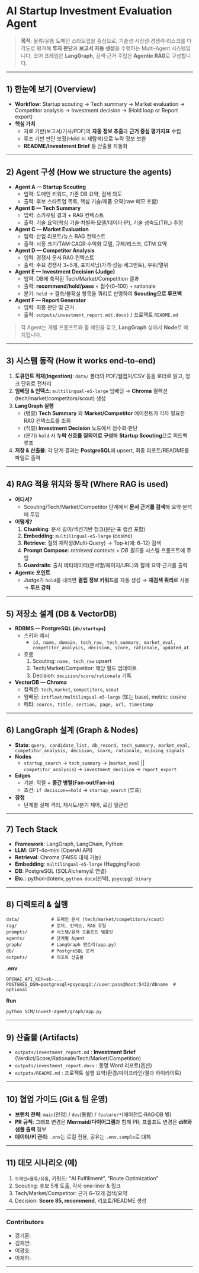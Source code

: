 # AI Startup Investment Evaluation Agent

> **목적**: 물류/유통 도메인 스타트업을 중심으로, 기술성·시장성·경쟁력·리스크를 다각도로 평가해 **투자 판단**과 **보고서 자동 생성**을 수행하는 Multi‑Agent 시스템입니다. 코어 프레임은 **LangGraph**, 검색·근거 주입은 **Agentic RAG**로 구성합니다.

---

## 1) 한눈에 보기 (Overview)
- **Workflow**: Startup scouting → Tech summary → Market evaluation → Competitor analysis → Investment decision → (Hold loop or Report export)
- **핵심 가치**
  - 자료 기반(보고서/기사/PDF)의 **자동 정보 추출**과 **근거 중심 평가지표** 수립
  - 루프 기반 판단 보정(Hold 시 재탐색)으로 누락 정보 보완
  - **README/Investment Brief** 등 산출물 자동화

---

## 2) Agent 구성 (How we structure the agents)
- **Agent A — Startup Scouting**
  - 입력: 도메인 키워드, 기존 DB 요약, 검색 의도
  - 출력: 후보 스타트업 목록, 핵심 기술/제품 요약(raw 메모 포함)
- **Agent B — Tech Summary**
  - 입력: 스카우팅 결과 + RAG 컨텍스트
  - 출력: 기술 요약(핵심 기술·차별화·모델/데이터·IP), 기술 성숙도(TRL) 추정
- **Agent C — Market Evaluation**
  - 입력: 산업 리포트/뉴스 RAG 컨텍스트
  - 출력: 시장 크기/TAM·CAGR·수익화 모델, 규제/리스크, GTM 요약
- **Agent D — Competitor Analysis**
  - 입력: 경쟁사 문서 RAG 컨텍스트
  - 출력: 주요 경쟁사 3~5개, 포지셔닝(가격·성능·세그먼트), 우위/열위
- **Agent E — Investment Decision (Judge)**
  - 입력: DB에 축적된 Tech/Market/Competition 결과
  - 출력: **recommend/hold/pass** + 점수(0–100) + rationale
  - 분기: `hold` → 결측/불확실 항목을 쿼리로 반영하여 **Scouting으로 루프백**
- **Agent F — Report Generator**
  - 입력: 최종 판단 및 근거
  - 출력: `outputs/investment_report.md(.docx)` / 프로젝트 `README.md`

> 각 Agent는 개별 프롬프트와 툴 체인을 갖고, **LangGraph** 상에서 **Node**로 배치됩니다.

---

## 3) 시스템 동작 (How it works end‑to‑end)
1. **도큐먼트 적재(Ingestion)**: `data/` 폴더의 PDF/웹캡처/CSV 등을 로더로 읽고, 청크 단위로 전처리
2. **임베딩 & 인덱스**: `multilingual-e5-large` 임베딩 → **Chroma** 컬렉션(tech/market/competitors/scout) 생성
3. **LangGraph 실행**
   - (병렬) **Tech Summary** 와 **Market/Competitor** 에이전트가 각자 필요한 RAG 컨텍스트를 조회
   - (직렬) **Investment Decision** 노드에서 점수화·판단
   - (분기) `hold` 시 **누락 신호를 질의어로 구성**해 **Startup Scouting**으로 피드백 루프
4. **저장 & 산출물**: 각 단계 결과는 **PostgreSQL**에 upsert, 최종 리포트/README를 파일로 출력

---

## 4) RAG 적용 위치와 동작 (Where RAG is used)
- **어디서?**
  - Scouting/Tech/Market/Competitor 단계에서 **문서 근거를 검색**해 요약·분석에 투입
- **어떻게?**
  1) **Chunking**: 문서 길이/섹션기반 청크(문단·표 캡션 포함)
  2) **Embedding**: `multilingual-e5-large` (cosine)
  3) **Retrieve**: 질의 재작성(Multi‑Query) → Top‑k(예: 6–12) 검색
  4) **Prompt Compose**: *retrieved contexts + DB 필드*를 시스템 프롬프트에 주입
  5) **Guardrails**: 출처 메타데이터(문서명/페이지/URL)와 함께 요약·근거를 출력
- **Agentic 포인트**
  - Judge가 `hold`를 내리면 **결핍 정보 키워드**를 자동 생성 → **재검색 쿼리**로 사용 → **루프 강화**

---

## 5) 저장소 설계 (DB & VectorDB)
- **RDBMS — PostgreSQL (`db/startups`)**
  - 스키마 예시
    - `id, name, domain, tech_raw, tech_summary, market_eval, competitor_analysis, decision, score, rationale, updated_at`
  - 흐름
    1) Scouting: `name, tech_raw` upsert
    2) Tech/Market/Competitor: 해당 필드 업데이트
    3) Decision: `decision/score/rationale` 기록
- **VectorDB — Chroma**
  - 컬렉션: `tech`, `market`, `competitors`, `scout`
  - 임베딩: `intfloat/multilingual-e5-large` (또는 base), metric: cosine
  - 메타: `source, title, section, page, url, timestamp`

---

## 6) LangGraph 설계 (Graph & Nodes)
- **State**: `query, candidate_list, db_record, tech_summary, market_eval, competitor_analysis, decision, score, rationale, missing_signals`
- **Nodes**
  - `startup_search` → `tech_summary` → (`market_eval` || `competitor_analysis`) → `investment_decision` → `report_export`
- **Edges**
  - 기본: 직렬 + **중간 병렬(Fan‑out/Fan‑in)**
  - 조건: `if decision==hold` → `startup_search` (루프)
- **장점**
  - 단계별 실패 격리, 재시도/분기 제어, 로깅 일관성

---

## 7) Tech Stack
- **Framework**: LangGraph, LangChain, Python
- **LLM**: GPT‑4o‑mini (OpenAI API)
- **Retrieval**: Chroma (FAISS 대체 가능)
- **Embedding**: `multilingual-e5-large` (HuggingFace)
- **DB**: PostgreSQL (SQLAlchemy로 연결)
- **Etc.**: python‑dotenv, `python-docx`(선택), `psycopg2-binary`

---

## 8) 디렉토리 & 실행
```
data/            # 도메인 문서 (tech/market/competitors/scout)
rag/             # 로더, 인덱스, RAG 유틸
prompts/         # 시스템/유저 프롬프트 템플릿
agents/          # 단계별 Agent
graph/           # LangGraph 엔트리(app.py)
db/              # PostgreSQL 로거
outputs/         # 리포트 산출물
```
**.env**
```
OPENAI_API_KEY=sk-...
POSTGRES_DSN=postgresql+psycopg2://user:pass@host:5432/dbname  # optional
```
**Run**
```bash
python SCM/invest-agent/graph/app.py
```

---

## 9) 산출물 (Artifacts)
- `outputs/investment_report.md` : **Investment Brief** (Verdict/Score/Rationale/Tech/Market/Competition)
- `outputs/investment_report.docx` : 동명 Word 리포트(옵션)
- `outputs/README.md` : 프로젝트 실행 요약(환경/파이프라인/결과 하이라이트)

---

## 10) 협업 가이드 (Git & 팀 운영)
- **브랜치 전략**: `main`(안정) / `dev`(통합) / `feature/*`(에이전트·RAG·DB 별)
- **PR 규칙**: 그래프 변경은 **Mermaid/다이어그램**과 함께 PR; 프롬프트 변경은 **diff와 샘플 출력** 첨부
- **데이터/키 관리**: `.env`는 로컬 전용, 공유는 `.env.sample`로 대체

---

## 11) 데모 시나리오 (예)
1) `도메인=물류/유통`, 키워드: “AI Fulfillment”, “Route Optimization”
2) Scouting: 후보 5개 도출, 각사 one‑liner & 링크
3) Tech/Market/Competitor: 근거 6–12개 검색/요약
4) Decision: **Score 85, recommend**, 리포트/README 생성

---

### Contributors
- 강기훈: 
- 김채연: 
- 이광호: 
- 이재하: 

---
